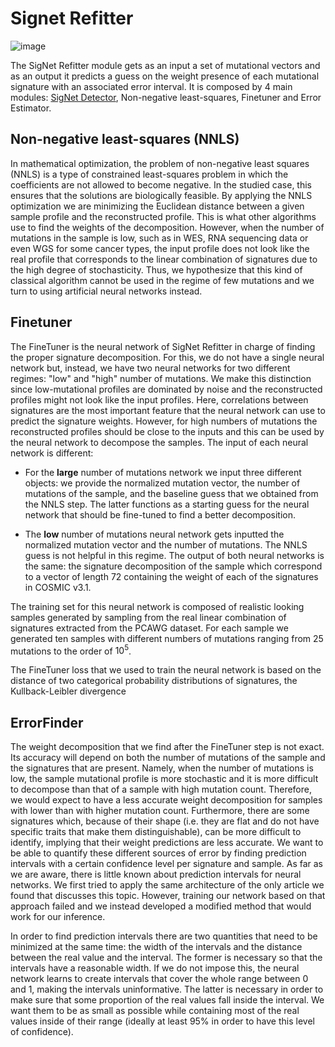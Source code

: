 # Signet Refitter

![image](https://user-images.githubusercontent.com/31748781/192327635-d5001335-1780-4b74-8e01-8b6fb3c95228.png)

The SigNet Refitter module gets as an input a set of mutational vectors and as an output it predicts a guess on the weight presence of each mutational signature with an associated error interval. It is composed by 4 main modules: [SigNet Detector](signet_detector.md), Non-negative least-squares, Finetuner and Error Estimator.

## Non-negative least-squares (NNLS)

In mathematical optimization, the problem of non-negative least squares (NNLS) is a type of constrained least-squares problem in which the coefficients are not allowed to become negative. In the studied case, this ensures that the solutions are biologically feasible.
By applying the NNLS optimization we are minimizing the Euclidean distance between a given sample profile and the reconstructed profile.
This is what other algorithms use to find the weights of the decomposition.
However, when the number of mutations in the sample is low, such as in WES, RNA sequencing data or even WGS for some cancer types, the input profile does not look like the real profile that corresponds to the linear combination of signatures due to the high degree of stochasticity.
Thus, we hypothesize that this kind of classical algorithm cannot be used in the regime of few mutations and we turn to using artificial neural networks instead.

## Finetuner

The FineTuner is the neural network of SigNet Refitter in charge of finding the proper signature decomposition.
For this, we do not have a single neural network but, instead, we have two neural networks for two different regimes: "low" and "high" number of mutations.
We make this distinction since low-mutational profiles are dominated by noise and the reconstructed profiles might not look like the input profiles.
Here, correlations between signatures are the most important feature that the neural network can use to predict the signature weights.
However, for high numbers of mutations the reconstructed profiles should be close to the inputs and this can be used by the neural network to decompose the samples.
The input of each neural network is different:
- For the **large** number of mutations network we input three different objects: we provide the normalized mutation vector, the number of mutations of the sample, and the baseline guess that we obtained from the NNLS step.
The latter functions as a starting guess for the neural network that should be fine-tuned to find a better decomposition.

- The **low** number of mutations neural network gets inputted the normalized mutation vector and the number of mutations.
The NNLS guess is not helpful in this regime.
The output of both neural networks is the same: the signature decomposition of the sample which correspond to a vector of length 72 containing the weight of each of the signatures in COSMIC v3.1. 

The training set for this neural network is composed of realistic looking samples generated by sampling from the real linear combination of signatures extracted from the PCAWG dataset. For each sample we generated ten samples with different numbers of mutations ranging from 25 mutations to the order of $10^5$.

The FineTuner loss that we used to train the neural network is based on the distance of two categorical probability distributions of signatures, the Kullback-Leibler divergence

## ErrorFinder

The weight decomposition that we find after the FineTuner step is not exact. Its accuracy will depend on both the number of mutations of the sample and the signatures that are present. Namely, when the number of mutations is low, the sample mutational profile is more stochastic and it is more difficult to decompose than that of a sample with high mutation count. Therefore, we would expect to have a less accurate weight decomposition for samples with lower than with higher mutation count. Furthermore, there are some signatures which, because of their shape (i.e. they are flat and do not have specific traits that make them distinguishable), can be more difficult to identify, implying that their weight predictions are less accurate.
We want to be able to quantify these different sources of error by finding prediction intervals with a certain confidence level per signature and sample. As far as we are aware, there is little known about prediction intervals for neural networks. We first tried to apply the same architecture of the only article we found that discusses this topic. However, training our network based on that approach failed and we instead developed a modified method that would work for our inference.

In order to find prediction intervals there are two quantities that need to be minimized at the same time: the width of the intervals and the distance between the real value and the interval. The former is necessary so that the intervals have a reasonable width. If we do not impose this, the neural network learns to create intervals that cover the whole range between 0 and 1, making the intervals uninformative. The latter is necessary in order to make sure that some proportion of the real values fall inside the interval. We want them to be as small as possible while containing most of the real values inside of their range (ideally at least 95\% in order to have this level of confidence).
